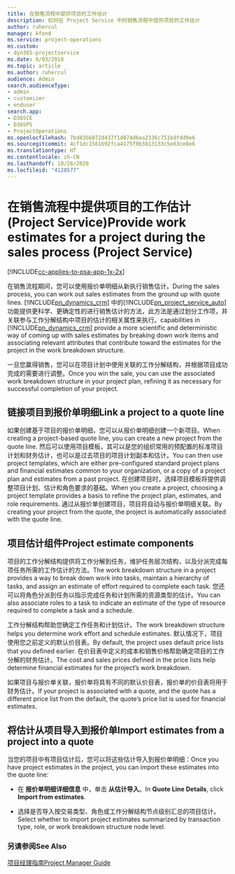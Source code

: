 ```yaml
---
title: 在销售流程中提供项目的工作估计
description: 如何在 Project Service 中的销售流程中提供项目的工作估计
author: ruhercul
manager: kfend
ms.service: project-operations
ms.custom:
- dyn365-projectservice
ms.date: 8/03/2018
ms.topic: article
ms.author: ruhercul
audience: Admin
search.audienceType:
- admin
- customizer
- enduser
search.app:
- D365CE
- D365PS
- ProjectOperations
ms.openlocfilehash: 7bd83b6872d437f1d074d6ea2336c751bdfdd9e6
ms.sourcegitcommit: 4cf1dc1561b92fca4175f0b3813133c5e63ce8e6
ms.translationtype: HT
ms.contentlocale: zh-CN
ms.lasthandoff: 10/28/2020
ms.locfileid: "4120577"
---
```

# <a name="provide-work-estimates-for-a-project-during-the-sales-process-project-service"></a><span data-ttu-id="7801b-103">在销售流程中提供项目的工作估计 (Project Service)</span><span class="sxs-lookup"><span data-stu-id="7801b-103">Provide work estimates for a project during the sales process (Project Service)</span></span>

[!INCLUDE[cc-applies-to-psa-app-1x-2x](../includes/cc-applies-to-psa-app-1x-2x.md)]

<span data-ttu-id="7801b-104">在销售流程期间，您可以使用报价单明细从新执行销售估计。</span><span class="sxs-lookup"><span data-stu-id="7801b-104">During the sales process, you can work out sales estimates from the ground up with quote lines.</span></span> [!INCLUDE[pn_dynamics_crm](../includes/pn-dynamics-crm.md)] <span data-ttu-id="7801b-105">中的[!INCLUDE[pn_project_service_auto](../includes/pn-project-service-auto.md)]功能提供更科学、更确定性的进行销售估计的方法，此方法是通过划分工作项，并关联参与工作分解结构中项目的估计的相关属性来执行。</span><span class="sxs-lookup"><span data-stu-id="7801b-105">capabilities in [!INCLUDE[pn_dynamics_crm](../includes/pn-dynamics-crm.md)] provide a more scientific and deterministic way of coming up with sales estimates by breaking down work items and associating relevant attributes that contribute toward the estimates for the project in the work breakdown structure.</span></span>  
  
 <span data-ttu-id="7801b-106">一旦您赢得销售，您可以在项目计划中使用关联的工作分解结构，并根据项目成功完成的需要进行调整。</span><span class="sxs-lookup"><span data-stu-id="7801b-106">Once you win the sale, you can use the associated work breakdown structure in your project plan, refining it as necessary for successful completion of your project.</span></span>  
  
## <a name="link-a-project-to-a-quote-line"></a><span data-ttu-id="7801b-107">链接项目到报价单明细</span><span class="sxs-lookup"><span data-stu-id="7801b-107">Link a project to a quote line</span></span>  
 <span data-ttu-id="7801b-108">如果创建基于项目的报价单明细，您可以从报价单明细创建一个新项目。</span><span class="sxs-lookup"><span data-stu-id="7801b-108">When creating a project-based quote line, you can create a new project from the quote line.</span></span> <span data-ttu-id="7801b-109">然后可以使用项目模板，其可以是您的组织常用的预配置的标准项目计划和财务估计，也可以是过去项目的项目计划副本和估计。</span><span class="sxs-lookup"><span data-stu-id="7801b-109">You can then use project templates, which are either pre-configured standard project plans and financial estimates common to your organization, or a copy of a project plan and estimates from a past project.</span></span> <span data-ttu-id="7801b-110">在创建项目时，选择项目模板将提供调整项目计划、估计和角色要求的基础。</span><span class="sxs-lookup"><span data-stu-id="7801b-110">When you create a project, choosing a project template provides a basis to refine the project plan, estimates, and role requirements.</span></span> <span data-ttu-id="7801b-111">通过从报价单创建项目，项目将自动与报价单明细关联。</span><span class="sxs-lookup"><span data-stu-id="7801b-111">By creating your project from the quote, the project is automatically associated with the quote line.</span></span>  
  
## <a name="project-estimate-components"></a><span data-ttu-id="7801b-112">项目估计组件</span><span class="sxs-lookup"><span data-stu-id="7801b-112">Project estimate components</span></span>  
 <span data-ttu-id="7801b-113">项目的工作分解结构提供将工作分解到任务，维护任务层次结构，以及分派完成每项任务所需的工作估计的方法。</span><span class="sxs-lookup"><span data-stu-id="7801b-113">The work breakdown structure in a project provides a way to break down work into tasks, maintain a hierarchy of tasks, and assign an estimate of effort required to complete each task.</span></span> <span data-ttu-id="7801b-114">您还可以将角色分派到任务以指示完成任务和计划所需的资源类型的估计。</span><span class="sxs-lookup"><span data-stu-id="7801b-114">You can also associate roles to a task to indicate an estimate of the type of resource required to complete a task and a schedule.</span></span>  
  
 <span data-ttu-id="7801b-115">工作分解结构帮助您确定工作任务和计划估计。</span><span class="sxs-lookup"><span data-stu-id="7801b-115">The work breakdown structure helps you determine work effort and schedule estimates.</span></span> <span data-ttu-id="7801b-116">默认情况下，项目使用您之前定义的默认价目表。</span><span class="sxs-lookup"><span data-stu-id="7801b-116">By default, the project uses default price lists that you defined earlier.</span></span> <span data-ttu-id="7801b-117">在价目表中定义的成本和销售价格帮助确定项目的工作分解的财务估计。</span><span class="sxs-lookup"><span data-stu-id="7801b-117">The cost and sales prices defined in the price lists help determine financial estimates for the project’s work breakdown.</span></span>  
  
 <span data-ttu-id="7801b-118">如果项目与报价单关联，报价单将具有不同的默认价目表，报价单的价目表将用于财务估计。</span><span class="sxs-lookup"><span data-stu-id="7801b-118">If your project is associated with a quote, and the quote has a different price list from the default, the quote’s price list is used for financial estimates.</span></span>  
  
## <a name="import-estimates-from-a-project-into-a-quote"></a><span data-ttu-id="7801b-119">将估计从项目导入到报价单</span><span class="sxs-lookup"><span data-stu-id="7801b-119">Import estimates from a project into a quote</span></span>  
 <span data-ttu-id="7801b-120">当您的项目中有项目估计后，您可以将这些估计导入到报价单明细：</span><span class="sxs-lookup"><span data-stu-id="7801b-120">Once you have project estimates in the project, you can import these estimates into the quote line:</span></span>  
  
-   <span data-ttu-id="7801b-121">在 **报价单明细详细信息** 中，单击 **从估计导入**。</span><span class="sxs-lookup"><span data-stu-id="7801b-121">In **Quote Line Details**, click **Import from estimates**.</span></span> 

-   <span data-ttu-id="7801b-122">选择是否导入按交易类型、角色或工作分解结构节点级别汇总的项目估计。</span><span class="sxs-lookup"><span data-stu-id="7801b-122">Select whether to import project estimates summarized by transaction type, role, or work breakdown structure node level.</span></span>  
  
### <a name="see-also"></a><span data-ttu-id="7801b-123">另请参阅</span><span class="sxs-lookup"><span data-stu-id="7801b-123">See Also</span></span>  
 [<span data-ttu-id="7801b-124">项目经理指南</span><span class="sxs-lookup"><span data-stu-id="7801b-124">Project Manager Guide</span></span>](../psa/project-manager-guide.md)
